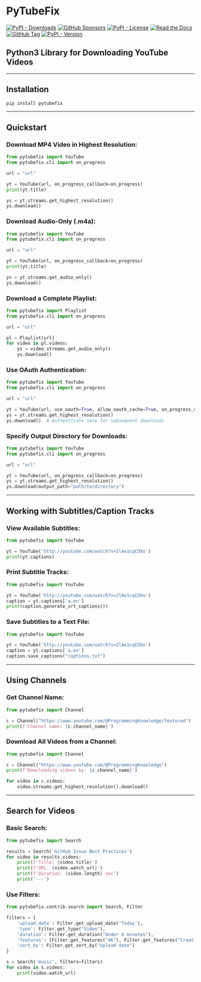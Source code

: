 # PyTubeFix

[![PyPI - Downloads](https://img.shields.io/pypi/dm/pytubefix)](https://pypi.org/project/pytubefix/)
[![GitHub Sponsors](https://img.shields.io/github/sponsors/juanbindez)](https://github.com/sponsors/juanbindez)
[![PyPI - License](https://img.shields.io/pypi/l/pytubefix)](https://opensource.org/licenses/MIT)
[![Read the Docs](https://img.shields.io/readthedocs/pytubefix)](https://pytubefix.readthedocs.io/)
[![GitHub Tag](https://img.shields.io/github/v/tag/JuanBindez/pytubefix?include_prereleases)](https://github.com/JuanBindez/pytubefix/releases)
[![PyPI - Version](https://img.shields.io/pypi/v/pytubefix)](https://pypi.org/project/pytubefix/)

## Python3 Library for Downloading YouTube Videos

---

## Installation

```bash
pip install pytubefix
```

---

## Quickstart

### Download MP4 Video in Highest Resolution:

```python
from pytubefix import YouTube
from pytubefix.cli import on_progress

url = "url"

yt = YouTube(url, on_progress_callback=on_progress)
print(yt.title)

ys = yt.streams.get_highest_resolution()
ys.download()
```

### Download Audio-Only (.m4a):

```python
from pytubefix import YouTube
from pytubefix.cli import on_progress

url = "url"

yt = YouTube(url, on_progress_callback=on_progress)
print(yt.title)

ys = yt.streams.get_audio_only()
ys.download()
```

### Download a Complete Playlist:

```python
from pytubefix import Playlist
from pytubefix.cli import on_progress

url = "url"

pl = Playlist(url)
for video in pl.videos:
    ys = video.streams.get_audio_only()
    ys.download()
```

### Use OAuth Authentication:

```python
from pytubefix import YouTube
from pytubefix.cli import on_progress

url = "url"

yt = YouTube(url, use_oauth=True, allow_oauth_cache=True, on_progress_callback=on_progress)
ys = yt.streams.get_highest_resolution()
ys.download()  # Authenticate once for subsequent downloads
```

### Specify Output Directory for Downloads:

```python
from pytubefix import YouTube
from pytubefix.cli import on_progress

url = "url"

yt = YouTube(url, on_progress_callback=on_progress)
ys = yt.streams.get_highest_resolution()
ys.download(output_path="path/to/directory")
```

---

## Working with Subtitles/Caption Tracks

### View Available Subtitles:

```python
from pytubefix import YouTube

yt = YouTube('http://youtube.com/watch?v=2lAe1cqCOXo')
print(yt.captions)
```

### Print Subtitle Tracks:

```python
from pytubefix import YouTube

yt = YouTube('http://youtube.com/watch?v=2lAe1cqCOXo')
caption = yt.captions['a.en']
print(caption.generate_srt_captions())
```

### Save Subtitles to a Text File:

```python
from pytubefix import YouTube

yt = YouTube('http://youtube.com/watch?v=2lAe1cqCOXo')
caption = yt.captions['a.en']
caption.save_captions("captions.txt")
```

---

## Using Channels

### Get Channel Name:

```python
from pytubefix import Channel

c = Channel("https://www.youtube.com/@ProgrammingKnowledge/featured")
print(f'Channel name: {c.channel_name}')
```

### Download All Videos from a Channel:

```python
from pytubefix import Channel

c = Channel("https://www.youtube.com/@ProgrammingKnowledge")
print(f'Downloading videos by: {c.channel_name}')

for video in c.videos:
    video.streams.get_highest_resolution().download()
```

---

## Search for Videos

### Basic Search:

```python
from pytubefix import Search

results = Search('GitHub Issue Best Practices')
for video in results.videos:
    print(f'Title: {video.title}')
    print(f'URL: {video.watch_url}')
    print(f'Duration: {video.length} sec')
    print('---')
```

### Use Filters:

```python
from pytubefix.contrib.search import Search, Filter

filters = {
    'upload_date': Filter.get_upload_date('Today'),
    'type': Filter.get_type("Video"),
    'duration': Filter.get_duration("Under 4 minutes"),
    'features': [Filter.get_features("4K"), Filter.get_features("Creative Commons")],
    'sort_by': Filter.get_sort_by("Upload date")
}

s = Search('music', filters=filters)
for video in s.videos:
    print(video.watch_url)
```
